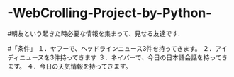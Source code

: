# -WebCrolling-Project-by-Python-
#朝友という起きた時必要な情報を集まって、見せる友達です.

#「条件」
１．ヤフーで、ヘッドラインニュース3件を持ってきます。
２．アイディニュースを3件持ってきます
３．ネイバーで、今日の日本語会話を持ってきます。
４．今日の天気情報を持ってきます。
